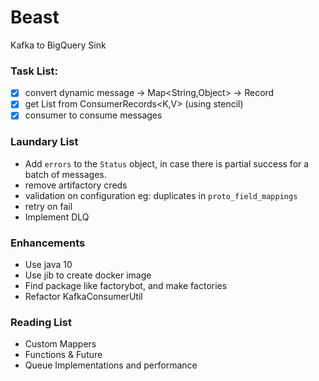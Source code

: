 # Beast

Kafka to BigQuery Sink


### Task List:
 * [x] convert dynamic message -> Map<String,Object> -> Record
 * [x] get List<Dynamic msg> from ConsumerRecords<K,V> (using stencil)
 * [x] consumer to consume messages 

### Laundary List
* Add `errors` to the `Status` object, in case there is partial success for a batch of messages.
* remove artifactory creds
* validation on configuration eg: duplicates in `proto_field_mappings`
* retry on fail
* Implement DLQ

### Enhancements
* Use java 10
* Use jib to create docker image
* Find package like factorybot, and make factories
* Refactor KafkaConsumerUtil

### Reading List
* Custom Mappers
* Functions & Future
* Queue Implementations and performance
